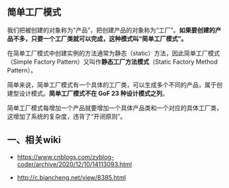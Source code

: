 ## 简单工厂模式

我们把被创建的对象称为“产品”，把创建产品的对象称为“工厂”。**如果要创建的产品不多，只要一个工厂类就可以完成，这种模式叫“简单工厂模式”。**

在简单工厂模式中创建实例的方法通常为静态（static）方法，因此简单工厂模式（Simple Factory Pattern）又叫作**静态工厂方法模式**（Static Factory Method Pattern）。

简单来说，简单工厂模式有一个具体的工厂类，可以生成多个不同的产品，属于创建型设计模式。**简单工厂模式不在 GoF 23 种设计模式之列**。

简单工厂模式每增加一个产品就要增加一个具体产品类和一个对应的具体工厂类，这增加了系统的复杂度，违背了“开闭原则”。

##  一、相关wiki

* https://www.cnblogs.com/zyblog-coder/archive/2020/12/10/14113093.html

- http://c.biancheng.net/view/8385.html